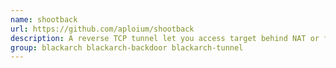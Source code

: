 ```yaml
---
name: shootback
url: https://github.com/aploium/shootback
description: A reverse TCP tunnel let you access target behind NAT or firewall.
group: blackarch blackarch-backdoor blackarch-tunnel
---
```

